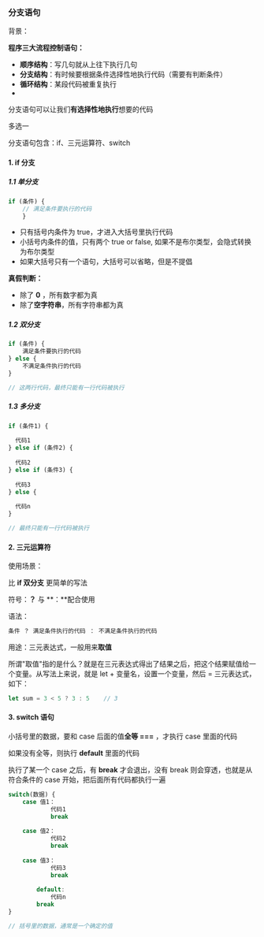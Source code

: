 ### 分支语句

背景：

**程序三大流程控制语句：**

- **顺序结构**：写几句就从上往下执行几句
- **分支结构**：有时候要根据条件选择性地执行代码（需要有判断条件）
- **循环结构**：某段代码被重复执行
- ​


分支语句可以让我们**有选择性地执行**想要的代码

多选一

分支语句包含：if、三元运算符、switch



#### 1. if 分支

##### 1.1 单分支

~~~javascript
if (条件) {
    // 满足条件要执行的代码
    }
~~~

- 只有括号内条件为 true，才进入大括号里执行代码
- 小括号内条件的值，只有两个 true or false, 如果不是布尔类型，会隐式转换为布尔类型
- 如果大括号只有一个语句，大括号可以省略，但是不提倡



**真假判断：**

- 除了 **0** ，所有数字都为真
- 除了**空字符串**，所有字符串都为真




##### 1.2 双分支

~~~javascript
if (条件) {
    满足条件要执行的代码
} else {
  	不满足条件执行的代码
}

// 这两行代码，最终只能有一行代码被执行
~~~



##### 1.3 多分支

~~~javascript
if (条件1) {
  
  代码1
} else if (条件2) {
  
  代码2
} else if (条件3) {
  
  代码3
} else {
  
  代码n
}

// 最终只能有一行代码被执行
~~~



#### 2. 三元运算符

使用场景：

比 **if 双分支** 更简单的写法

符号：**？** 与 **：**配合使用

语法：

~~~javascript
条件 ？ 满足条件执行的代码 ： 不满足条件执行的代码
~~~

用途：三元表达式，一般用来**取值**

所谓"取值"指的是什么？就是在三元表达式得出了结果之后，把这个结果赋值给一个变量。从写法上来说，就是 let + 变量名，设置一个变量，然后 = 三元表达式，如下：

~~~javascript
let sum = 3 < 5 ? 3 : 5    // 3
~~~



#### 3. switch 语句

小括号里的数据，要和 case 后面的值**全等 ===** ，才执行 case 里面的代码

如果没有全等，则执行 **default** 里面的代码

执行了某一个 case 之后，有 **break** 才会退出，没有 break 则会穿透，也就是从符合条件的 case 开始，把后面所有代码都执行一遍

~~~javascript
switch(数据) {
    case 值1：
    		代码1
    		break
    
    case 值2：
    		代码2
    		break
    
    case 值3：
    		代码3
    		break
    
 		default:
    		代码n
        break  
}

// 括号里的数据，通常是一个确定的值
~~~



